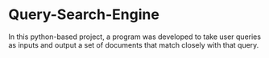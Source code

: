 # Query-Search-Engine
In this python-based project, a program was developed to take user queries as inputs and output a set of documents that match closely with that query.
